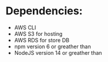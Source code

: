 # Dependencies:
- AWS CLI 
- AWS S3 for hosting
- AWS RDS for store DB
- npm version 6 or greather than
- NodeJS version 14 or greather than